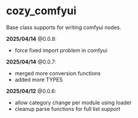 # cozy_comfyui
Base class supports for writing comfyui nodes.

**2025/04/14** @0.0.8:
* force fixed import problem in comfyui

**2025/04/14** @0.0.7:
* merged more conversion functions
* added more TYPES

**2025/04/12** @0.0.6:
* allow category change per module using loader
* cleanup parse functions for full list support